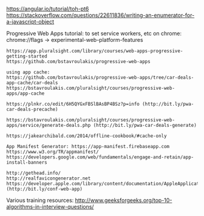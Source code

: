 https://angular.io/tutorial/toh-pt6
https://stackoverflow.com/questions/22611836/writing-an-enumerator-for-a-javascript-object

Progressive Web Apps tutorial:
    to set service workers, etc on chrome:
    chrome://flags -> experimental-web-platform-features

    https://app.pluralsight.com/library/courses/web-apps-progressive-getting-started
    https://github.com/bstavroulakis/progressive-web-apps
    
    using app cache:
    https://github.com/bstavroulakis/progressive-web-apps/tree/car-deals-app-cache/car-deals
    https://bstavroulakis.com/pluralsight/courses/progressive-web-apps/app-cache

    https://plnkr.co/edit/6H5QYGxFBSlBAsBP4BSz?p=info (http://bit.ly/pwa-car-deals-precache)

    https://bstavroulakis.com/pluralsight/courses/progressive-web-apps/service/generate-deals.php (http://bit.ly/pwa-car-deals-generate)

    https://jakearchibald.com/2014/offline-cookbook/#cache-only

    App Manifest Generator: https://app-manifest.firebaseapp.com
    https://www.w3.org/TR/appmanifest/
    https://developers.google.com/web/fundamentals/engage-and-retain/app-install-banners

    http://gethead.info/
    http://realfavicongenerator.net
    https://developer.apple.com/library/content/documentation/AppleApplications/Reference/SafariWebContent/ConfiguringWebApplications/ConfiguringWebApplications.html (http://bit.ly/conf-web-app)

Various training resources: http://www.geeksforgeeks.org/top-10-algorithms-in-interview-questions/